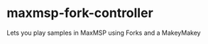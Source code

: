 maxmsp-fork-controller
======================

Lets you play samples in MaxMSP using Forks and a MakeyMakey

